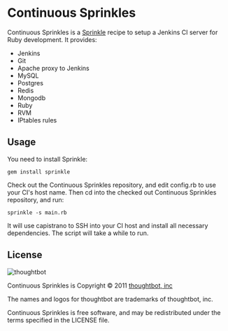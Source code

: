 Continuous Sprinkles
====================

Continuous Sprinkles is a [Sprinkle](https://github.com/crafterm/sprinkle) recipe to setup a Jenkins CI server for Ruby development. It provides:

* Jenkins
* Git
* Apache proxy to Jenkins
* MySQL
* Postgres
* Redis
* Mongodb
* Ruby
* RVM
* IPtables rules

Usage
-----

You need to install Sprinkle:

    gem install sprinkle

Check out the Continuous Sprinkles repository, and edit config.rb to use your CI's host name. Then cd into the checked out Continuous Sprinkles repository, and run:

    sprinkle -s main.rb

It will use capistrano to SSH into your CI host and install all necessary dependencies. The script will take a while to run.

License
-------

![thoughtbot](http://thoughtbot.com/images/tm/logo.png)

Continuous Sprinkles is Copyright © 2011 [thoughtbot, inc](http://thoughtbot.com/community)

The names and logos for thoughtbot are trademarks of thoughtbot, inc.

Continuous Sprinkles is free software, and may be redistributed under the terms specified in the LICENSE file.
